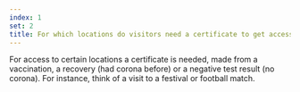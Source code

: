 ```yaml
---
index: 1
set: 2
title: For which locations do visitors need a certificate to get access?
---
```

For access to certain locations a certificate is needed, made from a vaccination, a recovery (had corona before) or a negative test result (no corona). For instance, think of a visit to a festival or football match. 
